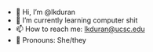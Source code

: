 - 👋 Hi, I’m @lkduran
- 🌱 I’m currently learning computer shit
- 📫 How to reach me: lkduran@ucsc.edu
- 😤 Pronouns: She/they

<!---
lkduran/lkduran is a ✨ special ✨ repository because its `README.md` (this file) appears on your GitHub profile.
You can click the Preview link to take a look at your changes.
--->
